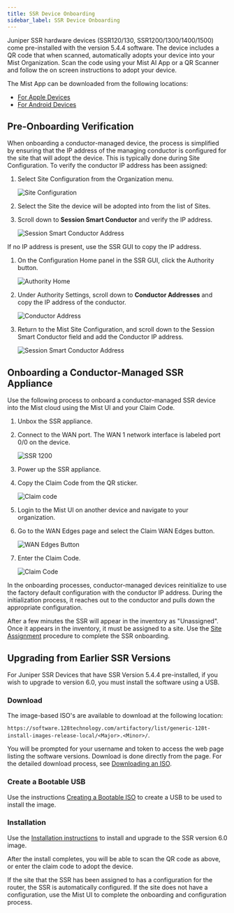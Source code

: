 ```yaml
---
title: SSR Device Onboarding
sidebar_label: SSR Device Onboarding
---
```


Juniper SSR hardware devices (SSR120/130, SSR1200/1300/1400/1500) come pre-installed with the version 5.4.4 software. The device includes a QR code that when scanned, automatically adopts your device into your Mist Organization. Scan the code using your Mist AI App or a QR Scanner and follow the on screen instructions to adopt your device. 

The Mist App can be downloaded from the following locations:
- [For Apple Devices](https://apps.apple.com/us/app/mistai/id1215196902) 
- [For Android Devices](https://play.google.com/store/apps/details?id=com.mist.mistify&hl=en_US&gl=US)

## Pre-Onboarding Verification

When onboarding a conductor-managed device, the process is simplified by ensuring that the IP address of the managing conductor is configured for the site that will adopt the device. This is typically done during Site Configuration. To verify the conductor IP address has been assigned:

1. Select Site Configuration from the Organization menu.

	![Site Configuration](/img/wanas_select_site_config.png)

2. Select the Site the device will be adopted into from the list of Sites.

3. Scroll down to **Session Smart Conductor** and verify the IP address. 

	![Session Smart Conductor Address](/img/wanas_conductor_ip_mist.png)

If no IP address is present, use the SSR GUI to copy the IP address.

1.  On the Configuration Home panel in the SSR GUI, click the Authority button. 

	![Authority Home](/img/wanas_conductor_ip1.png)

2. Under Authority Settings, scroll down to **Conductor Addresses** and copy the IP address of the conductor.

	![Conductor Address](/img/wanas_conductor_ip.png)

3. Return to the Mist Site Configuration, and scroll down to the Session Smart Conductor field and add the Conductor IP address.

	![Session Smart Conductor Address](/img/wanas_conductor_ip_mist.png)

## Onboarding a Conductor-Managed SSR Appliance

Use the following process to onboard a conductor-managed SSR device into the Mist cloud using the Mist UI and your Claim Code. 

1. Unbox the SSR appliance.
2. Connect to the WAN port. The WAN 1 network interface is labeled port 0/0 on the device.

	![SSR 1200](/img/jnpr_ssr1200.png)

3. Power up the SSR appliance.
4. Copy the Claim Code from the QR sticker.

	![Claim code](/img/wanas_claim_code_example.png)

5. Login to the Mist UI on another device and navigate to your organization.
6. Go to the WAN Edges page and select the Claim WAN Edges button. 

	![WAN Edges Button](/img/wanas_claim_wan_edge_button.png)

7. Enter the Claim Code.

	![Claim Code](/img/wanas_claimwanedge1.png)

In the onboarding processes, conductor-managed devices reinitialize to use the factory default configuration with the conductor IP address. During the initialization process, it reaches out to the conductor and pulls down the appropriate configuration.  

After a few minutes the SSR will appear in the inventory as "Unassigned". Once it appears in the inventory, it must be assigned to a site. Use the [Site Assignment](wan_site_assignment.md) procedure to complete the SSR onboarding.

## Upgrading from Earlier SSR Versions

For Juniper SSR Devices that have SSR Version 5.4.4 pre-installed, if you wish to upgrade to version 6.0, you must install the software using a USB. 

### Download 

The image-based ISO's are available to download at the following location:

`https://software.128technology.com/artifactory/list/generic-128t-install-images-release-local/<Major>.<Minor>/`. 

You will be prompted for your username and token to access the web page listing the software versions. Download is done directly from the page. For the detailed download process, see [Downloading an ISO](intro_downloading_iso.md#downloading-an-iso). 

### Create a Bootable USB

Use the instructions [Creating a Bootable ISO](intro_creating_bootable_usb.md) to create a USB to be used to install the image. 

### Installation 

Use the [Installation instructions](wan_staging.md#installation) to install and upgrade to the SSR version 6.0 image.

After the install completes, you will be able to scan the QR code as above, or enter the claim code to adopt the device. 

If the site that the SSR has been assigned to has a configuration for the router, the SSR is automatically configured. If the site does not have a configuration, use the Mist UI to complete the onboarding and configuration process. 


